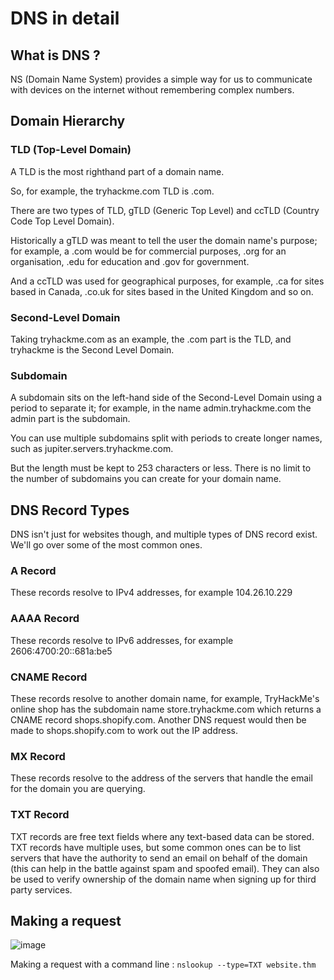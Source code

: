 # DNS in detail

## What is DNS ?

NS (Domain Name System) provides a simple way for us to communicate with devices on the internet without remembering complex numbers.

## Domain Hierarchy

### TLD (Top-Level Domain)

A TLD is the most righthand part of a domain name. 

So, for example, the tryhackme.com TLD is .com. 

There are two types of TLD, gTLD (Generic Top Level) and ccTLD (Country Code Top Level Domain). 

Historically a gTLD was meant to tell the user the domain name's purpose; for example, a .com would be for commercial purposes, .org for an organisation, .edu for education and .gov for government.

And a ccTLD was used for geographical purposes, for example, .ca for sites based in Canada, .co.uk for sites based in the United Kingdom and so on.

### Second-Level Domain

Taking tryhackme.com as an example, the .com part is the TLD, and tryhackme is the Second Level Domain.

### Subdomain

A subdomain sits on the left-hand side of the Second-Level Domain using a period to separate it; for example, in the name admin.tryhackme.com the admin part is the subdomain.

You can use multiple subdomains split with periods to create longer names, such as jupiter.servers.tryhackme.com. 

But the length must be kept to 253 characters or less. There is no limit to the number of subdomains you can create for your domain name.

## DNS Record Types

DNS isn't just for websites though, and multiple types of DNS record exist. We'll go over some of the most common ones.

### A Record

These records resolve to IPv4 addresses, for example 104.26.10.229

### AAAA Record

These records resolve to IPv6 addresses, for example 2606:4700:20::681a:be5

### CNAME Record

These records resolve to another domain name, for example, TryHackMe's online shop has the subdomain name store.tryhackme.com which returns a CNAME record shops.shopify.com. Another DNS request would then be made to shops.shopify.com to work out the IP address.

### MX Record

These records resolve to the address of the servers that handle the email for the domain you are querying.

### TXT Record

TXT records are free text fields where any text-based data can be stored. TXT records have multiple uses, but some common ones can be to list servers that have the authority to send an email on behalf of the domain (this can help in the battle against spam and spoofed email). They can also be used to verify ownership of the domain name when signing up for third party services.

## Making a request

![image](https://user-images.githubusercontent.com/112873207/192320780-6f2a6e6a-2451-4b9c-8935-a6a458eef748.png)


Making a request with a command line : `nslookup --type=TXT website.thm`
